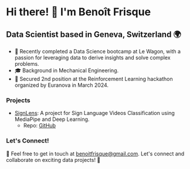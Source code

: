 # Hi there! 👋 I'm Benoît Frisque

## Data Scientist based in Geneva, Switzerland 🌍

- 🧠 Recently completed a Data Science bootcamp at Le Wagon, with a passion for leveraging data to derive insights and solve complex problems.
- 🎓 Background in Mechanical Engineering.
- 🥈 Secured 2nd position at the Reinforcement Learning hackathon organized by Euranova in March 2024.

### Projects

- [SignLens](https://signlens.streamit.app): A project for Sign Language Videos Classification using MediaPipe and Deep Learning. 
  - Repo: [GitHub](https://github.com/benoitfrisque/signlens)

### Let's Connect!

📧 Feel free to get in touch at [benoitfrisque@gmail.com](mailto:benoitfrisque@gmail.com). 
Let's connect and collaborate on exciting data projects! 🚀
